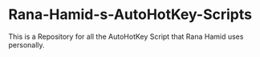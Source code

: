 # Rana-Hamid-s-AutoHotKey-Scripts
This is a Repository for all the AutoHotKey Script that Rana Hamid uses personally.
